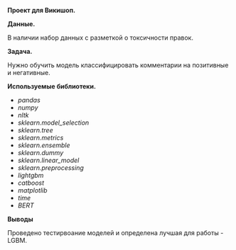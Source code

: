 **Проект для Викишоп.**

**Данные.**

В наличии набор данных с разметкой о токсичности правок.
         
**Задача.**

Нужно обучить модель классифицировать комментарии на позитивные и негативные.

**Используемые библиотеки.**

- *pandas*
- *numpy*
- *nltk*
- *sklearn.model_selection*
- *sklearn.tree*
- *sklearn.metrics*
- *sklearn.ensemble*
- *sklearn.dummy*
- *sklearn.linear_model*
- *sklearn.preprocessing*
- *lightgbm*
- *catboost*
- *matplotlib*
- *time*
- *BERT*

**Выводы**

Проведено тестирвоание моделей и определена лучшая для работы - LGBM.
